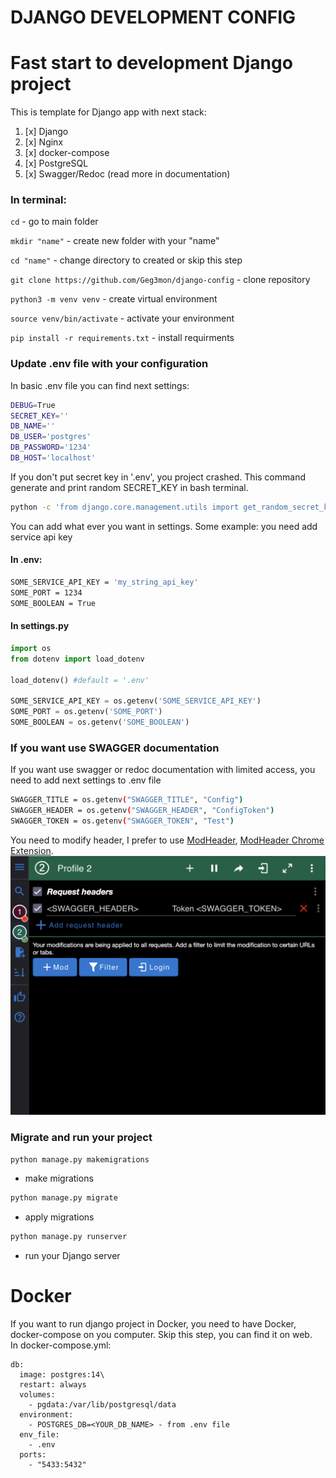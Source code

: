 # DJANGO DEVELOPMENT CONFIG #

# Fast start to development Django project
This is template for Django app with next stack:
1. [x] Django
2. [x] Nginx
3. [x] docker-compose
4. [x] PostgreSQL
5. [x] Swagger/Redoc (read more in documentation)

### In terminal:
`cd` - go to main folder

`mkdir "name"` - create new folder with your "name"

`cd "name"` - change directory to created or skip this step

`git clone https://github.com/Geg3mon/django-config` - clone repository

`python3 -m venv venv` - create virtual environment

`source venv/bin/activate` - activate your environment

`pip install -r requirements.txt` - install requirments

### Update .env file with your configuration
In basic .env file you can find next settings:
```bash
DEBUG=True
SECRET_KEY=''
DB_NAME=''
DB_USER='postgres'
DB_PASSWORD='1234'
DB_HOST='localhost'
```
If you don't put secret key in '.env', you project crashed.
This command generate and print random SECRET_KEY in bash terminal.

```bash
python -c 'from django.core.management.utils import get_random_secret_key; print(get_random_secret_key())'
```

You can add what ever you want in settings.
Some example: you need add service api key

#### In .env:
```bash
SOME_SERVICE_API_KEY = 'my_string_api_key'
SOME_PORT = 1234
SOME_BOOLEAN = True
```
#### In settings.py
```python
import os
from dotenv import load_dotenv

load_dotenv() #default = '.env'

SOME_SERVICE_API_KEY = os.getenv('SOME_SERVICE_API_KEY')
SOME_PORT = os.getenv('SOME_PORT')
SOME_BOOLEAN = os.getenv('SOME_BOOLEAN')
```

### If you want use SWAGGER documentation
If you want use swagger or redoc documentation with limited access, you need to add next settings to .env file
```bash
SWAGGER_TITLE = os.getenv("SWAGGER_TITLE", "Config")
SWAGGER_HEADER = os.getenv("SWAGGER_HEADER", "ConfigToken")
SWAGGER_TOKEN = os.getenv("SWAGGER_TOKEN", "Test")
```

You need to modify header, I prefer to use [ModHeader](https://modheader.com/), [ModHeader Chrome Extension](https://chrome.google.com/webstore/detail/modheader-modify-http-hea/idgpnmonknjnojddfkpgkljpfnnfcklj).
![](./screenshots/swagger_modheader_header.png)

### Migrate and run your project
```bash
python manage.py makemigrations
```
- make migrations
```bash
python manage.py migrate
```
- apply migrations
```bash
python manage.py runserver
```
- run your Django server

# Docker
If you want to run django project in Docker, you need to have Docker, docker-compose on you computer. Skip this step, you can find it on web.\
In docker-compose.yml:
```
db:
  image: postgres:14\
  restart: always
  volumes:
    - pgdata:/var/lib/postgresql/data
  environment:
    - POSTGRES_DB=<YOUR_DB_NAME> - from .env file
  env_file:
    - .env
  ports:
    - "5433:5432"
```